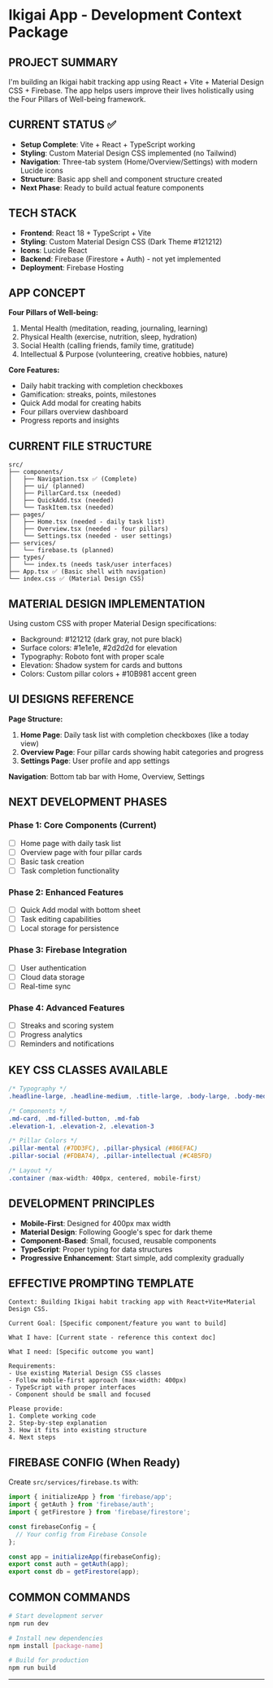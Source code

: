 # Ikigai App - Development Context Package

## PROJECT SUMMARY
I'm building an Ikigai habit tracking app using React + Vite + Material Design CSS + Firebase. The app helps users improve their lives holistically using the Four Pillars of Well-being framework.

## CURRENT STATUS ✅
- **Setup Complete**: Vite + React + TypeScript working
- **Styling**: Custom Material Design CSS implemented (no Tailwind)
- **Navigation**: Three-tab system (Home/Overview/Settings) with modern Lucide icons
- **Structure**: Basic app shell and component structure created
- **Next Phase**: Ready to build actual feature components

## TECH STACK
- **Frontend**: React 18 + TypeScript + Vite
- **Styling**: Custom Material Design CSS (Dark Theme #121212)
- **Icons**: Lucide React
- **Backend**: Firebase (Firestore + Auth) - not yet implemented
- **Deployment**: Firebase Hosting

## APP CONCEPT
**Four Pillars of Well-being:**
1. Mental Health (meditation, reading, journaling, learning)
2. Physical Health (exercise, nutrition, sleep, hydration) 
3. Social Health (calling friends, family time, gratitude)
4. Intellectual & Purpose (volunteering, creative hobbies, nature)

**Core Features:**
- Daily habit tracking with completion checkboxes
- Gamification: streaks, points, milestones
- Quick Add modal for creating habits
- Four pillars overview dashboard
- Progress reports and insights

## CURRENT FILE STRUCTURE
```
src/
├── components/
│   ├── Navigation.tsx ✅ (Complete)
│   ├── ui/ (planned)
│   ├── PillarCard.tsx (needed)
│   ├── QuickAdd.tsx (needed)
│   └── TaskItem.tsx (needed)
├── pages/
│   ├── Home.tsx (needed - daily task list)
│   ├── Overview.tsx (needed - four pillars)
│   └── Settings.tsx (needed - user settings)
├── services/
│   └── firebase.ts (planned)
├── types/
│   └── index.ts (needs task/user interfaces)
├── App.tsx ✅ (Basic shell with navigation)
└── index.css ✅ (Material Design CSS)
```

## MATERIAL DESIGN IMPLEMENTATION
Using custom CSS with proper Material Design specifications:
- Background: #121212 (dark gray, not pure black)
- Surface colors: #1e1e1e, #2d2d2d for elevation
- Typography: Roboto font with proper scale
- Elevation: Shadow system for cards and buttons
- Colors: Custom pillar colors + #10B981 accent green

## UI DESIGNS REFERENCE
**Page Structure:**
1. **Home Page**: Daily task list with completion checkboxes (like a today view)
2. **Overview Page**: Four pillar cards showing habit categories and progress
3. **Settings Page**: User profile and app settings

**Navigation**: Bottom tab bar with Home, Overview, Settings

## NEXT DEVELOPMENT PHASES

### Phase 1: Core Components (Current)
- [ ] Home page with daily task list
- [ ] Overview page with four pillar cards  
- [ ] Basic task creation
- [ ] Task completion functionality

### Phase 2: Enhanced Features
- [ ] Quick Add modal with bottom sheet
- [ ] Task editing capabilities
- [ ] Local storage for persistence

### Phase 3: Firebase Integration
- [ ] User authentication
- [ ] Cloud data storage
- [ ] Real-time sync

### Phase 4: Advanced Features
- [ ] Streaks and scoring system
- [ ] Progress analytics
- [ ] Reminders and notifications

## KEY CSS CLASSES AVAILABLE
```css
/* Typography */
.headline-large, .headline-medium, .title-large, .body-large, .body-medium

/* Components */
.md-card, .md-filled-button, .md-fab
.elevation-1, .elevation-2, .elevation-3

/* Pillar Colors */
.pillar-mental (#7DD3FC), .pillar-physical (#86EFAC)
.pillar-social (#FDBA74), .pillar-intellectual (#C4B5FD)

/* Layout */
.container (max-width: 400px, centered, mobile-first)
```

## DEVELOPMENT PRINCIPLES
- **Mobile-First**: Designed for 400px max width
- **Material Design**: Following Google's spec for dark theme
- **Component-Based**: Small, focused, reusable components
- **TypeScript**: Proper typing for data structures
- **Progressive Enhancement**: Start simple, add complexity gradually

## EFFECTIVE PROMPTING TEMPLATE
```
Context: Building Ikigai habit tracking app with React+Vite+Material Design CSS.

Current Goal: [Specific component/feature you want to build]

What I have: [Current state - reference this context doc]

What I need: [Specific outcome you want]

Requirements:
- Use existing Material Design CSS classes
- Follow mobile-first approach (max-width: 400px)
- TypeScript with proper interfaces
- Component should be small and focused

Please provide:
1. Complete working code
2. Step-by-step explanation
3. How it fits into existing structure
4. Next steps
```

## FIREBASE CONFIG (When Ready)
Create `src/services/firebase.ts` with:
```typescript
import { initializeApp } from 'firebase/app';
import { getAuth } from 'firebase/auth';
import { getFirestore } from 'firebase/firestore';

const firebaseConfig = {
  // Your config from Firebase Console
};

const app = initializeApp(firebaseConfig);
export const auth = getAuth(app);
export const db = getFirestore(app);
```

## COMMON COMMANDS
```bash
# Start development server
npm run dev

# Install new dependencies
npm install [package-name]

# Build for production
npm run build
```

---
